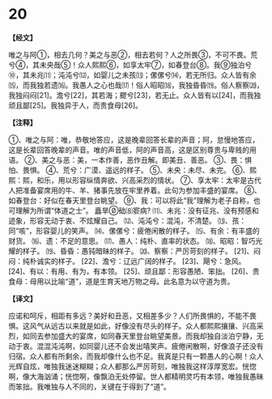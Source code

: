 # 20

**【经文】**

唯之与阿①，相去几何？美之与恶②，相去若何？人之所畏③，不可不畏。荒兮④，其未央哉⑤！众人熙熙⑥，如享太牢⑦，如春登台⑧。我⑨独泊兮⑩，其未兆⑾；沌沌兮⑿，如婴儿之未孩⒀；傫傫兮⒁，若无所归。众人皆有余⒂，而我独若遗⒃。我愚人之心也哉⒄！俗人昭昭⒅，我独昏昏⒆。俗人察察⒇，我独闷闷[21]。澹兮[22]，其若海；飂兮[23]，若无止。众人皆有以[24]，而我独顽且鄙[25]。我独异于人，而贵食母[26]。

**【注释】**

①、唯之与阿：唯，恭敬地答应，这是晚辈回答长辈的声音；阿，怠慢地答应，这是长辈回答晚辈的声音。唯的声音低，阿的声音高，这是区别尊贵与卑贱的用语。
②、美之与恶：美，一本作善，恶作丑解。即美丑、善恶。
③、畏：惧怕、畏惧。
④、荒兮：广漠、遥远的样子。
⑤、未央：未尽、未完。
⑥、熙熙：熙，和乐，用以形容纵情奔欲、兴高采烈的情状。
⑦、享太牢：太牢是古代人把准备宴席用的牛、羊、猪事先放在牢里养着。此句为参加丰盛的宴席。
⑧、如春登台：好似在春天里登台眺望。
⑨、我：可以将此“我”理解为老子自称，也可理解为所谓“体道之士”。
矗旱础⑻窬病?
⑾、未兆：没有征兆、没有预感和迹象，形容无动于衷、不炫耀自己。
⑿、沌沌兮：混沌，不清楚。
⒀、孩：同“咳”，形容婴儿的笑声。
⒁、傫傫兮：疲倦闲散的样子。
⒂、有余：有丰盛的财货。
⒃、遗：不足的意思。
⒄、愚人：纯朴、直率的状态。
⒅、昭昭：智巧光耀的样子。
⒆、昏昏：愚钝暗昧的样子。
⒇、察察：严厉苛刻的样子。
[21]、闷闷：纯朴诚实的样子。
[22]、澹兮：辽远广阔的样子。
[23]、飓兮：急风。
[24]、有以：有用、有为，有本领。
[25]、顽且鄙：形容愚陋、笨拙。
[26]、贵食母：母用以比喻“道”，道是生育天地万物之母。此名意为以守道为贵。

**【译文】**

应诺和呵斥，相距有多远？美好和丑恶，又相差多少？人们所畏惧的，不能不畏惧。这风气从远古以来就是如此，好像没有尽头的样子。众人都熙熙攘攘、兴高采烈，如同去参加盛大的宴席，如同春天里登台眺望美景。而我却独自淡泊宁静，无动于衷。混混沌沌啊，如同婴儿还不会发出嘻笑声。疲倦闲散啊，好像浪子还没有归宿。众人都有所剩余，而我却像什么也不足。我真是只有一颗愚人的心啊！众人光辉自炫，唯独我迷迷糊糊；众人都那么严厉苛刻，唯独我这样淳厚宽宏。恍惚啊，像大海汹涌；恍惚啊，像飘泊无处停留。世人都精明灵巧有本领，唯独我愚昧而笨拙。我唯独与人不同的，关键在于得到了“道”。
